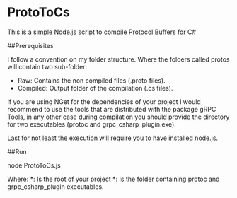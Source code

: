 # ProtoToCs

This is a simple Node.js script to compile Protocol Buffers for C#

##Prerequisites

I follow a convention on my folder structure. Where the folders called protos will contain two sub-folder:
* Raw: Contains the non compiled files (.proto files).
* Compiled: Output folder of the compilation (.cs files).

If you are using NGet for the dependencies of your project  I would recommend to use the tools that are distributed with the package gRPC Tools, in any other case during compilation you should provide the directory for two executables (protoc and grpc_csharp_plugin.exe).

Last for not least the execution will require you to have installed node.js.

##Run

node ProtoToCs.js <ProjectFolder> <ToolsFolder>

Where:
*<ProjectFolder>: Is the root of your project
*<ToolsFolder>: Is the folder containing protoc and grpc_csharp_plugin executables.

